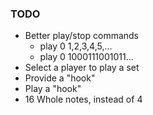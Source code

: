 ### TODO

* Better play/stop commands
  * play 0 1,2,3,4,5,...
  * play 0 1000111001011...
* Select a player to play a set
* Provide a "hook"
* Play a "hook"
* 16 Whole notes, instead of 4
